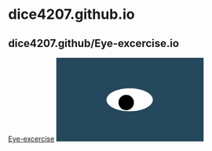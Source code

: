 # dice4207.github.io
## dice4207.github/Eye-excercise.io
<a href=" https://dice4207.github.io/Eye-excercise.io">Eye-excercise</a>
<img src="oneeye.png" width='300'/>
